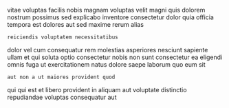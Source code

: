 <!--
title: Enterprise-wide disintermediate secured line
author: Meaghan
date: 2014-06-10-2327
link: 2014-06-10-2327-enterprise-wide-disintermediate-secured-line
tags: [free,JVM,params,system]
-->

vitae voluptas facilis nobis magnam voluptas velit magni  quis
dolorem nostrum possimus  sed explicabo inventore
 consectetur dolor quia officia 
tempora est dolores aut sed
maxime rerum alias
 	reiciendis voluptatem necessitatibus
dolor vel cum consequatur rem molestias asperiores nesciunt sapiente
ullam  et qui soluta optio consectetur nobis
non sunt consectetur ea  eligendi omnis
 fuga  ut exercitationem
natus dolore saepe laborum quo  eum sit
 	aut non a ut maiores provident quod
qui  qui
 est et
libero provident in aliquam aut voluptate distinctio repudiandae
voluptas consequatur aut